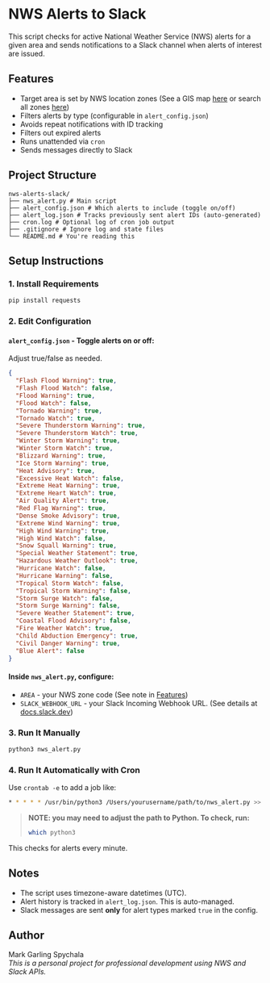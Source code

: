 # NWS Alerts to Slack

This script checks for active National Weather Service (NWS) alerts for a given area and sends notifications to a Slack channel when alerts of interest are issued.

## Features
- Target area is set by NWS location zones (See a GIS map [here](https://www.arcgis.com/apps/mapviewer/index.html?layerId=0&layers=07ca3188d1254b4d8901f8a4283a37dd) or search all zones [here](https://alerts.weather.gov/))
- Filters alerts by type (configurable in `alert_config.json`)
- Avoids repeat notifications with ID tracking
- Filters out expired alerts
- Runs unattended via `cron`
- Sends messages directly to Slack

##  Project Structure

```
nws-alerts-slack/
├── nws_alert.py # Main script
├── alert_config.json # Which alerts to include (toggle on/off)
├── alert_log.json # Tracks previously sent alert IDs (auto-generated)
├── cron.log # Optional log of cron job output
├── .gitignore # Ignore log and state files
└── README.md # You're reading this
```

## Setup Instructions

### 1. Install Requirements

```bash
pip install requests
```

### 2. Edit Configuration

#### `alert_config.json` - Toggle alerts on or off:

Adjust true/false as needed.

```json
{
  "Flash Flood Warning": true,
  "Flash Flood Watch": false,
  "Flood Warning": true,
  "Flood Watch": false,
  "Tornado Warning": true,
  "Tornado Watch": true,
  "Severe Thunderstorm Warning": true,
  "Severe Thunderstorm Watch": true,
  "Winter Storm Warning": true,
  "Winter Storm Watch": true,
  "Blizzard Warning": true,
  "Ice Storm Warning": true,
  "Heat Advisory": true,
  "Excessive Heat Watch": false,
  "Extreme Heat Warning": true,
  "Extreme Heart Watch": true,
  "Air Quality Alert": true,
  "Red Flag Warning": true,
  "Dense Smoke Advisory": true,
  "Extreme Wind Warning": true,
  "High Wind Warning": true,
  "High Wind Watch": false,
  "Snow Squall Warning": true,
  "Special Weather Statement": true,
  "Hazardous Weather Outlook": true,
  "Hurricane Watch": false,
  "Hurricane Warning": false,
  "Tropical Storm Watch": false,
  "Tropical Storm Warning": false,
  "Storm Surge Watch": false,
  "Storm Surge Warning": false,
  "Severe Weather Statement": true,
  "Coastal Flood Advisory": false,
  "Fire Weather Watch": true,
  "Child Abduction Emergency": true,
  "Civil Danger Warning": true,
  "Blue Alert": false
}
```

#### Inside `nws_alert.py`, configure:

- `AREA` - your NWS zone code (See note in [Features](#Features))
- `SLACK_WEBHOOK_URL` - your Slack Incoming Webhook URL. (See details at [docs.slack.dev](https://docs.slack.dev/slack-github-action/sending-techniques/sending-data-slack-incoming-webhook/))

### 3. Run It Manually

```bash
python3 nws_alert.py
```

### 4. Run It Automatically with Cron

Use `crontab -e` to add a job like:

```bash
* * * * * /usr/bin/python3 /Users/yourusername/path/to/nws_alert.py >> /Users/yourusername/path/to/cron.log 2>&1
```

>**NOTE: you may need to adjust the path to Python. To check, run:**
>
>```bash
>which python3
>```

This checks for alerts every minute.

## Notes

- The script uses timezone-aware datetimes (UTC).
- Alert history is tracked in `alert_log.json`. This is auto-managed.
- Slack messages are sent **only** for alert types marked `true` in the config.

## Author

Mark Garling Spychala  
*This is a personal project for professional development using NWS and Slack APIs.*
